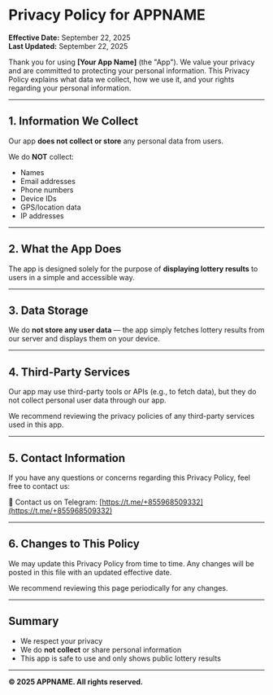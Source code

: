 # Privacy Policy for APPNAME

**Effective Date:** September 22, 2025  
**Last Updated:** September 22, 2025

Thank you for using **[Your App Name]** (the "App"). We value your privacy and are committed to protecting your personal information. This Privacy Policy explains what data we collect, how we use it, and your rights regarding your personal information.

---

## 1. Information We Collect

Our app **does not collect or store** any personal data from users.

We do **NOT** collect:
- Names
- Email addresses
- Phone numbers
- Device IDs
- GPS/location data
- IP addresses

---

## 2. What the App Does

The app is designed solely for the purpose of **displaying lottery results** to users in a simple and accessible way.

---

## 3. Data Storage

We do **not store any user data** — the app simply fetches lottery results from our server and displays them on your device.

---

## 4. Third-Party Services

Our app may use third-party tools or APIs (e.g., to fetch data), but they do not collect personal user data through our app.

We recommend reviewing the privacy policies of any third-party services used in this app.

---

## 5. Contact Information

If you have any questions or concerns regarding this Privacy Policy, feel free to contact us:

📮 Contact us on Telegram: [https://t.me/+855968509332](https://t.me/+855968509332)

---

## 6. Changes to This Policy

We may update this Privacy Policy from time to time. Any changes will be posted in this file with an updated effective date.

We recommend reviewing this page periodically for any changes.

---

## Summary

- We respect your privacy  
- We do **not collect** or share personal information  
- This app is safe to use and only shows public lottery results  

---

**© 2025 APPNAME. All rights reserved.**
